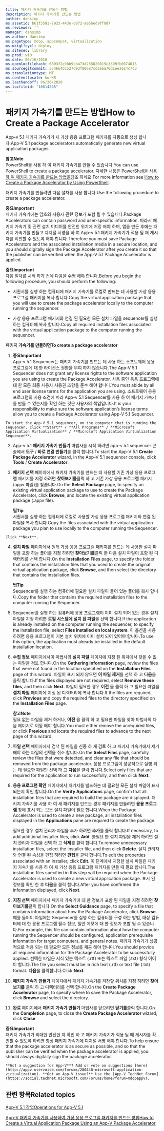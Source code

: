 ```yaml
---
title: 패키지 가속기를 만드는 방법
description: 패키지 가속기를 만드는 방법
author: dansimp
ms.assetid: b61f3581-7933-443e-b872-a96bed9ff8d7
ms.reviewer: ''
manager: dansimp
ms.author: dansimp
ms.pagetype: mdop, appcompat, virtualization
ms.mktglfcycl: deploy
ms.sitesec: library
ms.prod: w10
ms.date: 06/16/2016
ms.openlocfilehash: 6893f2e9bb9db473d285026015c3399fb0074015
ms.sourcegitcommit: 354664bc527d93f80687cd2eba70d1eea024c7c3
ms.translationtype: MT
ms.contentlocale: ko-KR
ms.lasthandoff: 06/26/2020
ms.locfileid: "10814265"
---
```

# <span data-ttu-id="af20b-103">패키지 가속기를 만드는 방법</span><span class="sxs-lookup"><span data-stu-id="af20b-103">How to Create a Package Accelerator</span></span>


<span data-ttu-id="af20b-104">App-v 5.1 패키지 가속기가 새 가상 응용 프로그램 패키지를 자동으로 생성 합니다.</span><span class="sxs-lookup"><span data-stu-id="af20b-104">App-V 5.1 package accelerators automatically generate new virtual application packages.</span></span>

**<span data-ttu-id="af20b-105">참고</span><span class="sxs-lookup"><span data-stu-id="af20b-105">Note</span></span>**  
<span data-ttu-id="af20b-106">PowerShell을 사용 하 여 패키지 가속기를 만들 수 있습니다.</span><span class="sxs-lookup"><span data-stu-id="af20b-106">You can use PowerShell to create a package accelerator.</span></span> <span data-ttu-id="af20b-107">자세한 내용은 [PowerShell을 사용 하 여 패키지 가속기를 만드는 방법을](how-to-create-a-package-accelerator-by-using-powershell51.md)참조 하세요.</span><span class="sxs-lookup"><span data-stu-id="af20b-107">For more information see [How to Create a Package Accelerator by Using PowerShell](how-to-create-a-package-accelerator-by-using-powershell51.md).</span></span>



<span data-ttu-id="af20b-108">패키지 가속기를 만들려면 다음 절차를 사용 합니다.</span><span class="sxs-lookup"><span data-stu-id="af20b-108">Use the following procedure to create a package accelerator.</span></span>

**<span data-ttu-id="af20b-109">중요</span><span class="sxs-lookup"><span data-stu-id="af20b-109">Important</span></span>**  
<span data-ttu-id="af20b-110">패키지 가속기에는 암호와 사용자 관련 정보가 포함 될 수 있습니다.</span><span class="sxs-lookup"><span data-stu-id="af20b-110">Package Accelerators can contain password and user-specific information.</span></span> <span data-ttu-id="af20b-111">따라서 패키지 가속기 및 관련 설치 미디어를 안전한 위치에 저장 해야 하며, 앱을 만든 후에는 패키지 가속기를 만들고 디지털 서명을 하 여 App-v 5.1 패키지 가속기가 적용 될 때 게시자를 확인할 수 있도록 해야 합니다.</span><span class="sxs-lookup"><span data-stu-id="af20b-111">Therefore you must save Package Accelerators and the associated installation media in a secure location, and you should digitally sign the Package Accelerator after you create it so that the publisher can be verified when the App-V 5.1 Package Accelerator is applied.</span></span>



**<span data-ttu-id="af20b-112">중요</span><span class="sxs-lookup"><span data-stu-id="af20b-112">Important</span></span>**  
<span data-ttu-id="af20b-113">다음 절차를 시작 하기 전에 다음을 수행 해야 합니다.</span><span class="sxs-lookup"><span data-stu-id="af20b-113">Before you begin the following procedure, you should perform the following:</span></span>

-   <span data-ttu-id="af20b-114">시퀀서를 실행 하는 컴퓨터에 패키지 가속기를 로컬로 만드는 데 사용할 가상 응용 프로그램 패키지를 복사 합니다.</span><span class="sxs-lookup"><span data-stu-id="af20b-114">Copy the virtual application package that you will use to create the package accelerator locally to the computer running the sequencer.</span></span>

-   <span data-ttu-id="af20b-115">가상 응용 프로그램 패키지와 연결 된 필요한 모든 설치 파일을 sequencer를 실행 하는 컴퓨터에 복사 합니다.</span><span class="sxs-lookup"><span data-stu-id="af20b-115">Copy all required installation files associated with the virtual application package to the computer running the sequencer.</span></span>



**<span data-ttu-id="af20b-116">패키지 가속기를 만들려면</span><span class="sxs-lookup"><span data-stu-id="af20b-116">To create a package accelerator</span></span>**

1.  **<span data-ttu-id="af20b-117">중요</span><span class="sxs-lookup"><span data-stu-id="af20b-117">Important</span></span>**  
    <span data-ttu-id="af20b-118">App-v 5.1 Sequencer는 패키지 가속기를 만드는 데 사용 하는 소프트웨어 응용 프로그램에 대 한 라이선스 권한을 부여 하지 않습니다.</span><span class="sxs-lookup"><span data-stu-id="af20b-118">The App-V 5.1 Sequencer does not grant any license rights to the software application you are using to create the Package Accelerator.</span></span> <span data-ttu-id="af20b-119">사용 중인 응용 프로그램에 대 한 모든 최종 사용자 사용권 조항을 준수 해야 합니다.</span><span class="sxs-lookup"><span data-stu-id="af20b-119">You must abide by all end user license terms for the application you are using.</span></span> <span data-ttu-id="af20b-120">소프트웨어 응용 프로그램의 사용 조건에 따라 App-v 5.1 Sequencer를 사용 하 여 패키지 가속기를 만들 수 있는지를 확인 하는 것은 사용자의 책임입니다.</span><span class="sxs-lookup"><span data-stu-id="af20b-120">It is your responsibility to make sure the software application’s license terms allow you to create a Package Accelerator using App-V 5.1 Sequencer.</span></span>



~~~
To start the App-V 5.1 sequencer, on the computer that is running the sequencer, click **Start** / **All Programs** / **Microsoft Application Virtualization** / **Microsoft Application Virtualization Sequencer**.
~~~

2. <span data-ttu-id="af20b-121">App-v 5.1 **패키지 가속기 만들기** 마법사를 시작 하려면 app-v 5.1 sequencer 콘솔에서 **도구**  /  **바로 연결 만들기**를 클릭 합니다.</span><span class="sxs-lookup"><span data-stu-id="af20b-121">To start the App-V 5.1 **Create Package Accelerator** wizard, in the App-V 5.1 sequencer console, click **Tools** / **Create Accelerator**.</span></span>

3. <span data-ttu-id="af20b-122">**패키지 선택** 페이지에서 패키지 가속기를 만드는 데 사용할 기존 가상 응용 프로그램 패키지를 지정 하려면 **찾아보기를**클릭 하 고 기존 가상 응용 프로그램 패키지 (appv 파일)를 찾습니다.</span><span class="sxs-lookup"><span data-stu-id="af20b-122">On the **Select Package** page, to specify an existing virtual application package to use to create the Package Accelerator, click **Browse**, and locate the existing virtual application package (.appv file).</span></span>

   **<span data-ttu-id="af20b-123">팁</span><span class="sxs-lookup"><span data-stu-id="af20b-123">Tip</span></span>**  
   <span data-ttu-id="af20b-124">시퀀서를 실행 하는 컴퓨터에 로컬로 사용할 가상 응용 프로그램 패키지와 연결 된 파일을 복사 합니다.</span><span class="sxs-lookup"><span data-stu-id="af20b-124">Copy the files associated with the virtual application package you plan to use locally to the computer running the Sequencer.</span></span>



~~~
Click **Next**.
~~~

4. <span data-ttu-id="af20b-125">**설치 파일** 페이지에서 원래 가상 응용 프로그램 패키지를 만드는 데 사용한 설치 파일을 포함 하는 폴더를 지정 하려면 **찾아보기를**클릭 한 다음 설치 파일이 포함 된 디렉터리를 선택 합니다.</span><span class="sxs-lookup"><span data-stu-id="af20b-125">On the **Installation Files** page, to specify the folder that contains the installation files that you used to create the original virtual application package, click **Browse**, and then select the directory that contains the installation files.</span></span>

   **<span data-ttu-id="af20b-126">팁</span><span class="sxs-lookup"><span data-stu-id="af20b-126">Tip</span></span>**  
   <span data-ttu-id="af20b-127">Sequencer를 실행 하는 컴퓨터에 필요한 설치 파일이 들어 있는 폴더를 복사 합니다.</span><span class="sxs-lookup"><span data-stu-id="af20b-127">Copy the folder that contains the required installation files to the computer running the Sequencer.</span></span>



5. <span data-ttu-id="af20b-128">Sequencer를 실행 하는 컴퓨터에 응용 프로그램이 이미 설치 되어 있는 경우 설치 파일을 지정 하려면 **로컬 시스템에 설치 된 파일**을 선택 합니다.</span><span class="sxs-lookup"><span data-stu-id="af20b-128">If the application is already installed on the computer running the sequencer, to specify the installation file, select **Files installed on local system**.</span></span> <span data-ttu-id="af20b-129">이 옵션을 사용 하려면 응용 프로그램이 기본 설치 위치에 이미 설치 되어 있어야 합니다.</span><span class="sxs-lookup"><span data-stu-id="af20b-129">To use this option, the application must already be installed in the default installation location.</span></span>

6. <span data-ttu-id="af20b-130">**수집 정보** 페이지에서이 마법사의 **설치 파일** 페이지에 지정 된 위치에서 찾을 수 없는 파일을 검토 합니다.</span><span class="sxs-lookup"><span data-stu-id="af20b-130">On the **Gathering Information** page, review the files that were not found in the location specified on the **Installation Files** page of this wizard.</span></span> <span data-ttu-id="af20b-131">파일이 표시 되지 않으면 **이 파일 제거**를 선택 하 고 **다음**을 클릭 합니다.</span><span class="sxs-lookup"><span data-stu-id="af20b-131">If the files displayed are not required, select **Remove these files**, and then click **Next**.</span></span> <span data-ttu-id="af20b-132">파일이 필요한 경우 **이전** 을 클릭 하 고 필요한 파일을 **설치 파일** 페이지에 지정 된 디렉터리에 복사 합니다.</span><span class="sxs-lookup"><span data-stu-id="af20b-132">If the files are required, click **Previous** and copy the required files to the directory specified on the **Installation Files** page.</span></span>

   **<span data-ttu-id="af20b-133">참고</span><span class="sxs-lookup"><span data-stu-id="af20b-133">Note</span></span>**  
   <span data-ttu-id="af20b-134">필요 없는 파일을 제거 하거나, **이전** 을 클릭 하 고 필요한 파일을 찾아 마법사의 다음 페이지로 이동 해야 합니다.</span><span class="sxs-lookup"><span data-stu-id="af20b-134">You must either remove the unrequired files, or click **Previous** and locate the required files to advance to the next page of this wizard.</span></span>



7. <span data-ttu-id="af20b-135">**파일 선택** 페이지에서 검색 된 파일을 신중 하 게 검토 하 고 패키지 가속기에서 제거 해야 하는 파일의 선택을 취소 합니다.</span><span class="sxs-lookup"><span data-stu-id="af20b-135">On the **Select Files** page, carefully review the files that were detected, and clear any file that should be removed from the package accelerator.</span></span> <span data-ttu-id="af20b-136">응용 프로그램이 성공적으로 실행 되는 데 필요한 파일만 선택 하 고 **다음**을 클릭 합니다.</span><span class="sxs-lookup"><span data-stu-id="af20b-136">Select only files that are required for the application to run successfully, and then click **Next**.</span></span>

8. <span data-ttu-id="af20b-137">**응용 프로그램 확인** 페이지에서 패키지를 빌드하는 데 필요한 모든 설치 파일이 표시 되는지 확인 합니다.</span><span class="sxs-lookup"><span data-stu-id="af20b-137">On the **Verify Applications** page, confirm that all installation files that are required to build the package are displayed.</span></span> <span data-ttu-id="af20b-138">패키지 가속기를 사용 하 여 새 패키지를 만드는 경우 패키지를 만들려면 **응용 프로그램** 창에 표시 되는 모든 설치 파일이 필요 합니다.</span><span class="sxs-lookup"><span data-stu-id="af20b-138">When the Package Accelerator is used to create a new package, all installation files displayed in the **Applications** pane are required to create the package.</span></span>

   <span data-ttu-id="af20b-139">필요한 경우 설치 관리자 파일을 추가 하려면 **추가**를 클릭 합니다.</span><span class="sxs-lookup"><span data-stu-id="af20b-139">If necessary, to add additional Installer files, click **Add**.</span></span> <span data-ttu-id="af20b-140">불필요 한 설치 파일을 제거 하려면 설치 관리자 파일을 선택 하 고 **삭제**를 클릭 합니다.</span><span class="sxs-lookup"><span data-stu-id="af20b-140">To remove unnecessary installation files, select the Installer file, and then click **Delete**.</span></span> <span data-ttu-id="af20b-141">설치 관리자와 연결 된 속성을 편집 하려면 **편집**을 클릭 합니다.</span><span class="sxs-lookup"><span data-stu-id="af20b-141">To edit the properties associated with an installer, click **Edit**.</span></span> <span data-ttu-id="af20b-142">이 단계에서 지정한 설치 파일은 패키지 가속기를 사용 하 여 새 가상 응용 프로그램 패키지를 만들 때 필요 합니다.</span><span class="sxs-lookup"><span data-stu-id="af20b-142">The installation files specified in this step will be required when the Package Accelerator is used to create a new virtual application package.</span></span> <span data-ttu-id="af20b-143">표시 된 정보를 확인 한 후 **다음**을 클릭 합니다.</span><span class="sxs-lookup"><span data-stu-id="af20b-143">After you have confirmed the information displayed, click **Next**.</span></span>

9. <span data-ttu-id="af20b-144">**지침 선택** 페이지에서 패키지 가속기에 대 한 정보가 포함 된 파일을 지정 하려면 **찾아보기를**클릭 합니다.</span><span class="sxs-lookup"><span data-stu-id="af20b-144">On the **Select Guidance** page, to specify a file that contains information about how the Package Accelerator, click **Browse**.</span></span> <span data-ttu-id="af20b-145">예를 들어이 파일에는 Sequencer를 실행 하는 컴퓨터를 구성 하는 방법, 대상 컴퓨터에 대 한 응용 프로그램 필수 정보, 일반 메모에 대 한 정보가 포함 될 수 있습니다.</span><span class="sxs-lookup"><span data-stu-id="af20b-145">For example, this file can contain information about how the computer running the Sequencer should be configured, application prerequisite information for target computers, and general notes.</span></span> <span data-ttu-id="af20b-146">패키지 가속기가 성공적으로 적용 되는 데 필요한 모든 정보를 제공 해야 합니다.</span><span class="sxs-lookup"><span data-stu-id="af20b-146">You should provide all required information for the Package Accelerator to be successfully applied.</span></span> <span data-ttu-id="af20b-147">선택한 파일은 서식 있는 텍스트 (.rtf) 또는 텍스트 파일 (.txt) 형식 이어야 합니다.</span><span class="sxs-lookup"><span data-stu-id="af20b-147">The file you select must be in rich text (.rtf) or text file (.txt) format.</span></span> <span data-ttu-id="af20b-148">**다음**을 클릭합니다.</span><span class="sxs-lookup"><span data-stu-id="af20b-148">Click **Next**.</span></span>

10. <span data-ttu-id="af20b-149">**패키지 가속기 만들기** 페이지에서 패키지 가속기를 저장할 위치를 지정 하려면 **찾아보기를** 클릭 하 고 디렉터리를 선택 합니다.</span><span class="sxs-lookup"><span data-stu-id="af20b-149">On the **Create Package Accelerator** page, to specify where to save the Package Accelerator, click **Browse** and select the directory.</span></span>

11. <span data-ttu-id="af20b-150">**완료** 페이지에서 **패키지 가속기 만들기** 마법사를 닫으려면 **닫기를**클릭 합니다.</span><span class="sxs-lookup"><span data-stu-id="af20b-150">On the **Completion** page, to close the **Create Package Accelerator** wizard, click **Close**.</span></span>

   **<span data-ttu-id="af20b-151">중요</span><span class="sxs-lookup"><span data-stu-id="af20b-151">Important</span></span>**  
   <span data-ttu-id="af20b-152">패키지 가속기가 최대한 안전한 지 확인 하 고 패키지 가속기가 적용 될 때 게시자를 확인할 수 있도록 하려면 항상 패키지 가속기에 디지털 서명 해야 합니다.</span><span class="sxs-lookup"><span data-stu-id="af20b-152">To help ensure that the package accelerator is as secure as possible, and so that the publisher can be verified when the package accelerator is applied, you should always digitally sign the package accelerator.</span></span>



~~~
**Got a suggestion for App-V**? Add or vote on suggestions [here](http://appv.uservoice.com/forums/280448-microsoft-application-virtualization). **Got an App-V issue?** Use the [App-V TechNet Forum](https://social.technet.microsoft.com/Forums/home?forum=mdopappv).
~~~

## <span data-ttu-id="af20b-153">관련 항목</span><span class="sxs-lookup"><span data-stu-id="af20b-153">Related topics</span></span>


[<span data-ttu-id="af20b-154">App-V 5.1 작업</span><span class="sxs-lookup"><span data-stu-id="af20b-154">Operations for App-V 5.1</span></span>](operations-for-app-v-51.md)

[<span data-ttu-id="af20b-155">App-V 패키지 가속기를 사용하여 가상 응용 프로그램 패키지를 만드는 방법</span><span class="sxs-lookup"><span data-stu-id="af20b-155">How to Create a Virtual Application Package Using an App-V Package Accelerator</span></span>](how-to-create-a-virtual-application-package-using-an-app-v-package-accelerator51.md)









